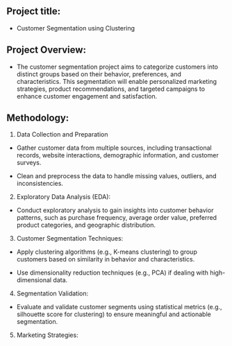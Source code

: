 ## Project title:

* Customer Segmentation using Clustering

## Project Overview:

* The customer segmentation project aims to categorize customers into distinct groups based on their behavior, preferences, and characteristics. This segmentation will enable personalized marketing strategies, product recommendations, and targeted campaigns to enhance customer engagement and satisfaction.

## Methodology:

1. Data Collection and Preparation

* Gather customer data from multiple sources, including transactional records, website interactions, demographic information, and customer surveys.

* Clean and preprocess the data to handle missing values, outliers, and inconsistencies.

2. Exploratory Data Analysis (EDA):

* Conduct exploratory analysis to gain insights into customer behavior patterns, such as purchase frequency, average order value, preferred product categories, and geographic distribution.

3. Customer Segmentation Techniques:

* Apply clustering algorithms (e.g., K-means clustering) to group customers based on similarity in behavior and characteristics.

* Use dimensionality reduction techniques (e.g., PCA) if dealing with high-dimensional data.

4. Segmentation Validation:

* Evaluate and validate customer segments using statistical metrics (e.g., silhouette score for clustering) to ensure meaningful and actionable segmentation.

5. Marketing Strategies:
